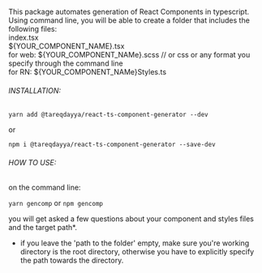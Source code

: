 This package automates generation of React Components in typescript.
Using command line, you will be able to create a folder that includes the following files:  
index.tsx   
${YOUR_COMPONENT_NAME}.tsx   
for web:
${YOUR_COMPONENT_NAMe}.scss // or css or any format you specify through the command line  
for RN:
${YOUR_COMPONENT_NAMe}Styles.ts

###### INSTALLATION:
`yarn add @tareqdayya/react-ts-component-generator --dev`

or 

`npm i @tareqdayya/react-ts-component-generator --save-dev`

###### HOW TO USE:
on the command line:

`yarn gencomp` or `npm gencomp` 

you will get asked a few questions about your component and styles files and the target path*.

* if you leave the 'path to the folder' empty, make sure you're working directory is the
root directory, otherwise you have to explicitly specify the path towards the directory.

